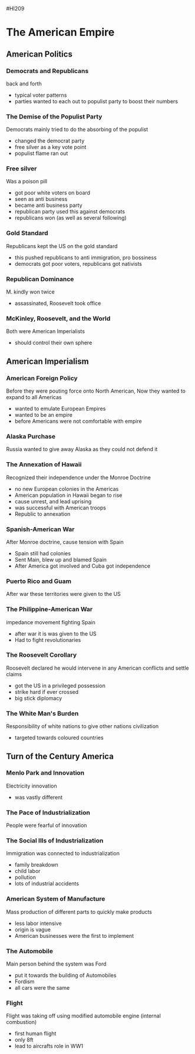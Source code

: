 #HI209 

# The American Empire

## American Politics

### Democrats and Republicans

back and forth
- typical voter patterns
- parties wanted to each out to populist party to boost their numbers

### The Demise of the Populist Party

Democrats mainly tried to do the absorbing of the populist
- changed the democrat party
- free silver as a key vote point
- populist flame ran out

### Free silver

Was a poison pill
- got poor white voters on board
- seen as anti business
- became anti business party 
- republican party used this against democrats
- republicans won (as well as several following)

 ### Gold Standard

 Republicans kept the US on the gold standard
- this pushed republicans to anti immigration, pro bossiness 
- democrats got poor voters, republicans got nativists 

### Republican Dominance

M. kindly won twice
- assassinated, Roosevelt took office

### McKinley, Roosevelt, and the World

Both were American Imperialists
- should control their own sphere

## American Imperialism

### American Foreign Policy

Before they were pouting force onto North American, Now they wanted to expand to all Americas
- wanted to emulate European Empires
- wanted to be an empire
- before Americans were not comfortable with empire

### Alaska Purchase

Russia wanted to give away Alaska as they could not defend it

### The Annexation of Hawaii

Recognized their independence under the Monroe Doctrine
- no new European colonies in the Americas
- American population in Hawaii began to rise
- cause unrest, and lead uprising
- was successful with American troops
- Republic to annexation

### Spanish-American War

After Monroe doctrine, cause tension with Spain
- Spain still had colonies
- Sent Main, blew up and blamed Spain
- After America got involved and Cuba got independence

 ### Puerto Rico and Guam

 After war these territories were given to the US

 ### The Philippine-American War

 impedance movement fighting Spain
- after war it is was given to the US
- Had to fight revolutionaries

 ### The Roosevelt Corollary

 Roosevelt declared he would intervene in any American conflicts and settle claims
- got the US in a privileged possession
- strike hard if ever crossed
- big stick diplomacy

 ### The White Man's Burden

 Responsibility of white nations to give other nations civilization 
- targeted towards coloured countries

## Turn of the Century America

### Menlo Park and Innovation

Electricity innovation 
- was vastly different 

### The Pace of Industrialization

People were fearful of innovation

### The Social Ills of Industrialization

Immigration was connected to industrialization
- family breakdown
- child labor
- pollution
- lots of industrial accidents

### American System of Manufacture

Mass production of different parts to quickly make products
- less labor intensive
- origin is vague
- American businesses were the first to implement

### The Automobile

Main person behind the system was Ford
- put it towards the building of Automobiles
- Fordism
- all cars were the same

### Flight

Flight was taking off using modified automobile engine (internal combustion)
- first human flight
- only 8ft
- lead to aircrafts role in WW1 




